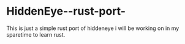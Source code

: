 # HiddenEye--rust-port-

This is just a simple rust port of hiddeneye i will be working on in my sparetime to learn rust.
